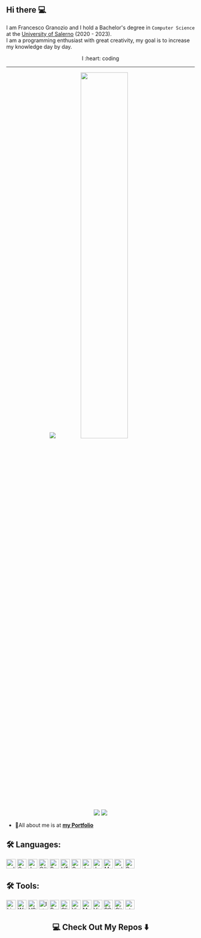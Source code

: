 ## Hi there :computer:

I am Francesco Granozio and I hold a Bachelor's degree in `Computer Science` at the <a href="https://www.unisa.it/" target="_blank">University of Salerno</a> (2020 - 2023). <br>
I am a programming enthusiast with great creativity, my goal is to increase my knowledge day by day.

<p align="center">I :heart: coding</p>

<hr/>


<div align="center">
<img src="http://github-profile-summary-cards.vercel.app/api/cards/stats?username=Francesco-Granozio&theme=tokyonight" /> 
  <img height="50%" width="auto" src="https://github-readme-stats.vercel.app/api/top-langs/?username=Francesco-Granozio&langs_count=10&count_private=true&show_icons=true&theme=dark&layout=compact&include_all_commits=true"/>
</div>

<p align="center" width="100%">
  <img src="http://github-profile-summary-cards.vercel.app/api/cards/repos-per-language?username=Francesco-Granozio&theme=tokyonight" /> 
  <img src="http://github-profile-summary-cards.vercel.app/api/cards/most-commit-language?username=Francesco-Granozio&theme=tokyonight" /> 
</p>



 - 🙋All about me is at <b><a href="https://francescogranozio.altervista.org/" target="_blank">my Portfolio</a></b>

## 🛠️ Languages:

<p>
    <img alt="cplusplus" src="https://img.shields.io/badge/C++-262c3a?style=for-the-badge&logo=cplusplus&logoColor=659bd3" height="25px" />
  <img alt="C" src="https://img.shields.io/badge/C-14354C?style=for-the-badge&logo=c&logoColor=white" height="25px"/>
  <img alt="Java" src="https://img.shields.io/badge/-java-000000?style=for-the-badge&logo=java" height="25px"/>
  <img alt="C#" src="https://img.shields.io/badge/-csharp-C033FE?style=for-the-badge&logo=csharp" height="25px"/>
  <img alt="Python" src="https://img.shields.io/badge/Python-14354C?style=for-the-badge&logo=python&logoColor=white" height="25px"/>

  <img alt="HTML5" src="https://img.shields.io/badge/HTML5-E34F26?style=for-the-badge&logo=html5&logoColor=white" height="25px"/>
  <img alt="Css3" src="https://img.shields.io/badge/CSS3-1572B6?style=for-the-badge&logo=css3&logoColor=white" height="25px"/>
  <img alt="Javascript" src="https://img.shields.io/badge/JavaScript-323330?style=for-the-badge&logo=javascript&logoColor=F7DF1E"  height="25px"/>
  <img alt="Jquery" src="https://img.shields.io/badge/jquery-%230769AD.svg?style=for-the-badge&logo=jquery&logoColor=white" height="25px"/>
  <img alt="MySQL" src="https://img.shields.io/badge/-MySQL-black?style=flat-square&logo=mysql" height="25px"/>
  <img alt="sqlite" src="https://img.shields.io/badge/sqlite-46a1d9?style=for-the-badge&logo=sqlite&logoColor=f7f7f7" height="25px"/>

<img alt="R" src="https://img.shields.io/badge/R-f7f7f7?style=for-the-badge&logo=R&logoColor=659bd3" height="25px"/>

</p>

## 🛠️ Tools:

<p>
  <img alt="Linux" src="https://img.shields.io/badge/-Linux-FCC624?logo=Linux&style=for-the-badge&logoColor=black" height="25px"/>
  <img alt="Windows" src="https://img.shields.io/badge/-Windows-white?logo=Windows&style=for-the-badge&logoColor=00A4EF" height="25px"/>
  <img alt="VS Code" src="https://img.shields.io/badge/-VS%20Code-007ACC?style=for-the-badge&logo=visual-studio-code" height="25px"/>
  <img alt="IntellJ" src="https://img.shields.io/badge/-IntelliJ%20IDEA-black?style=for-the-badge&logo=jetbrains" height="25px"/>
<img alt="Pycharm" src="https://img.shields.io/badge/-PYCHARM-33e4ff?style=for-the-badge&logo=PYCHARM&logoColor=9dfc03" height="25px"/>
  <img alt="Clion" src="https://img.shields.io/badge/CLION-f7f7f7?style=for-the-badge&logo=clion&logoColor=02140e" height="25px" />
  <img alt="Virtual Box" src="https://img.shields.io/badge/Virtual%20Box-blue?style=for-the-badge&logo=virtualbox" height="25px" />
    <img alt="MySQLWorkbench" src="https://img.shields.io/badge/MySQLWorkBench-white?style=for-the-badge&logo=mysql&logoColor=white%22" height="25px" />
    <img alt="VisualStudio" src="https://img.shields.io/badge/Visual%20Studio-222222?style=for-the-badge&logo=visualstudio&logoColor=6c4ea1" height="25px" />
    <img alt="RStudio" src="https://img.shields.io/badge/R%20Studio-f7f7f7?style=for-the-badge&logo=Rstudio&logoColor=75aadb" height="25px"/>
<img alt="Git" src="https://img.shields.io/badge/-Git-F05032?logo=Git?style=for-the-badge&logoColor=white" height="25px"/>
<img alt="atom" src="https://img.shields.io/badge/-atom-66595C?logo=Atom&style=for-the-badge&logoColor=white" height="25px"/>

</p>

<h2  align="center">💻 Check Out My Repos ⬇️ </h2>

